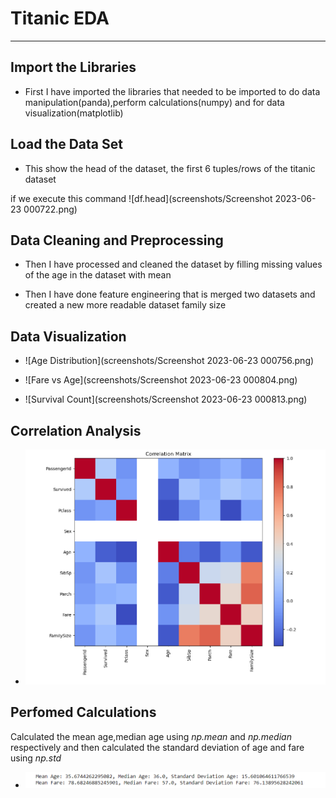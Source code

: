 # Titanic EDA
--------------
## Import the Libraries

- First I have imported the libraries that needed to be imported to do data manipulation(panda),perform calculations(numpy) and for data visualization(matplotlib)


## Load the Data Set
- This show the head of the dataset, the first 6 tuples/rows of the titanic dataset

if we execute this command ![df.head](screenshots/Screenshot 2023-06-23 000722.png)


## Data Cleaning and Preprocessing

- Then I have  processed and cleaned the dataset by filling missing values of the age in the dataset with mean

- Then I have done feature engineering that is merged two datasets and created a new more readable dataset family size


## Data Visualization

- ![Age Distribution](screenshots/Screenshot 2023-06-23 000756.png)

- ![Fare vs Age](screenshots/Screenshot 2023-06-23 000804.png)

- ![Survival Count](screenshots/Screenshot 2023-06-23 000813.png)


## Correlation Analysis

- ![Correlation Matrix](https://github.com/Raul909/Titanic_EDA/blob/main/screenshots/Screenshot%202023-06-23%20001831.png)


## Perfomed Calculations

Calculated the mean age,median age using *np.mean* and *np.median* respectively and then calculated the standard deviation of age and fare using *np.std* 

- ![](https://github.com/Raul909/Titanic_EDA/blob/main/screenshots/Screenshot%202023-06-23%20000902.png)